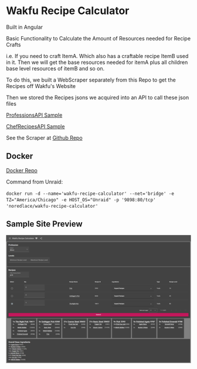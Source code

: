 # Wakfu Recipe Calculator

Built in Angular

Basic Functionality to Calculate the Amount of Resources needed for Recipe Crafts

i.e. If you need to craft ItemA. Which also has a craftable recipe ItemB used in it. Then we will get the base resources needed for itemA plus all children base level resources of itemB and so on.

To do this, we built a WebScraper separately from this Repo to get the Recipes off Wakfu's Website

Then we stored the Recipes jsons we acquired into an API to call these json files

[ProfessionsAPI Sample](https://express.noredlace.com/api/wakfu/professions)

[ChefRecipesAPI Sample](https://express.noredlace.com/api/wakfu/profession/chef)

See the Scraper at [Github Repo](https://github.com/noredlace/wakfu-recipe-scraper)

## Docker
[Docker Repo](https://hub.docker.com/repository/docker/noredlace/wakfu-recipe-calculator)

Command from Unraid: 

`docker run -d --name='wakfu-recipe-calculator' --net='bridge' -e TZ="America/Chicago" -e HOST_OS="Unraid" -p '9898:80/tcp' 'noredlace/wakfu-recipe-calculator'`


## Sample Site Preview
![Alt Text](docs/images/SampleSitePreview.png)
